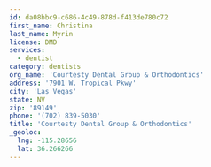 ```yaml
---
id: da08bbc9-c686-4c49-878d-f413de780c72
first_name: Christina
last_name: Myrin
license: DMD
services:
  - dentist
category: dentists
org_name: 'Courtesty Dental Group & Orthodontics'
address: '7901 W. Tropical Pkwy'
city: 'Las Vegas'
state: NV
zip: '89149'
phone: '(702) 839-5030'
title: 'Courtesty Dental Group & Orthodontics'
_geoloc:
  lng: -115.28656
  lat: 36.266266
---
```

